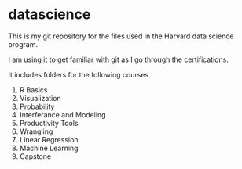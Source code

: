 # datascience

This is my git repository for the files used in the Harvard data science program. 

I am using it to get familiar with git as I go through the certifications. 

It includes folders for the following courses 

1. R Basics
2. Visualization
3. Probability
4. Interferance and Modeling
5. Productivity Tools
6. Wrangling
7. Linear Regression
8. Machine Learning 
9. Capstone 
 